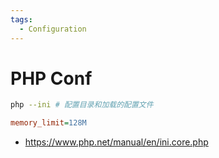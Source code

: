 ```yaml
---
tags:
  - Configuration
---
```


# PHP Conf

```bash
php --ini # 配置目录和加载的配置文件
```

```ini
memory_limit=128M
```


- https://www.php.net/manual/en/ini.core.php
